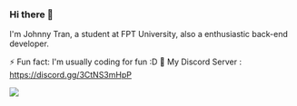 ### Hi there 👋
I'm Johnny Tran, a student at FPT University, also a enthusiastic back-end developer.

⚡ Fun fact: I'm usually coding for fun :D
💬 My Discord Server : https://discord.gg/3CtNS3mHpP

<div>
<img src="https://github-readme-stats.vercel.app/api?username=johnnymc2001&show_icons=true&theme=merko" />
</div>


